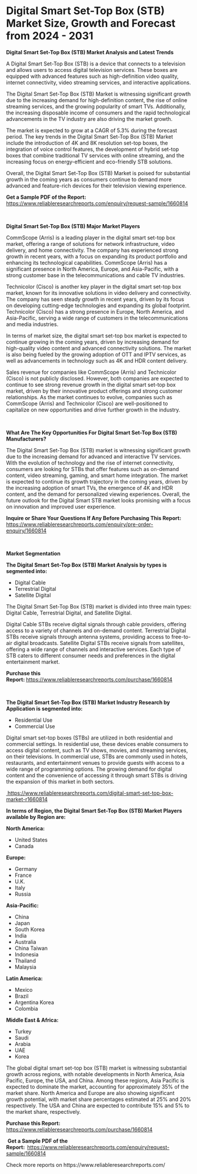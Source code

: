 <p><h1>Digital Smart Set-Top Box (STB) Market Size, Growth and Forecast from 2024 - 2031</h1></p><p><strong>Digital Smart Set-Top Box (STB) Market Analysis and Latest Trends</strong></p>
<p><p>A Digital Smart Set-Top Box (STB) is a device that connects to a television and allows users to access digital television services. These boxes are equipped with advanced features such as high-definition video quality, internet connectivity, video streaming services, and interactive applications.</p><p>The Digital Smart Set-Top Box (STB) Market is witnessing significant growth due to the increasing demand for high-definition content, the rise of online streaming services, and the growing popularity of smart TVs. Additionally, the increasing disposable income of consumers and the rapid technological advancements in the TV industry are also driving the market growth.</p><p>The market is expected to grow at a CAGR of 5.3% during the forecast period. The key trends in the Digital Smart Set-Top Box (STB) Market include the introduction of 4K and 8K resolution set-top boxes, the integration of voice control features, the development of hybrid set-top boxes that combine traditional TV services with online streaming, and the increasing focus on energy-efficient and eco-friendly STB solutions.</p><p>Overall, the Digital Smart Set-Top Box (STB) Market is poised for substantial growth in the coming years as consumers continue to demand more advanced and feature-rich devices for their television viewing experience.</p></p>
<p><strong>Get a Sample PDF of the Report:&nbsp;</strong> <a href="https://www.reliableresearchreports.com/enquiry/request-sample/1660814">https://www.reliableresearchreports.com/enquiry/request-sample/1660814</a></p>
<p>&nbsp;</p>
<p><strong>Digital Smart Set-Top Box (STB) Major Market Players</strong></p>
<p><p>CommScope (Arris) is a leading player in the digital smart set-top box market, offering a range of solutions for network infrastructure, video delivery, and home connectivity. The company has experienced strong growth in recent years, with a focus on expanding its product portfolio and enhancing its technological capabilities. CommScope (Arris) has a significant presence in North America, Europe, and Asia-Pacific, with a strong customer base in the telecommunications and cable TV industries.</p><p>Technicolor (Cisco) is another key player in the digital smart set-top box market, known for its innovative solutions in video delivery and connectivity. The company has seen steady growth in recent years, driven by its focus on developing cutting-edge technologies and expanding its global footprint. Technicolor (Cisco) has a strong presence in Europe, North America, and Asia-Pacific, serving a wide range of customers in the telecommunications and media industries.</p><p>In terms of market size, the digital smart set-top box market is expected to continue growing in the coming years, driven by increasing demand for high-quality video content and advanced connectivity solutions. The market is also being fueled by the growing adoption of OTT and IPTV services, as well as advancements in technology such as 4K and HDR content delivery.</p><p>Sales revenue for companies like CommScope (Arris) and Technicolor (Cisco) is not publicly disclosed. However, both companies are expected to continue to see strong revenue growth in the digital smart set-top box market, driven by their innovative product offerings and strong customer relationships. As the market continues to evolve, companies such as CommScope (Arris) and Technicolor (Cisco) are well-positioned to capitalize on new opportunities and drive further growth in the industry.</p></p>
<p>&nbsp;</p>
<p><strong>What Are The Key Opportunities For Digital Smart Set-Top Box (STB) Manufacturers?</strong></p>
<p><p>The Digital Smart Set-Top Box (STB) market is witnessing significant growth due to the increasing demand for advanced and interactive TV services. With the evolution of technology and the rise of internet connectivity, consumers are looking for STBs that offer features such as on-demand content, video streaming, gaming, and smart home integration. The market is expected to continue its growth trajectory in the coming years, driven by the increasing adoption of smart TVs, the emergence of 4K and HDR content, and the demand for personalized viewing experiences. Overall, the future outlook for the Digital Smart STB market looks promising with a focus on innovation and improved user experience.</p></p>
<p><strong>Inquire or Share Your Questions If Any Before Purchasing This Report:</strong> <a href="https://www.reliableresearchreports.com/enquiry/pre-order-enquiry/1660814">https://www.reliableresearchreports.com/enquiry/pre-order-enquiry/1660814</a></p>
<p>&nbsp;</p>
<p><strong>Market Segmentation</strong></p>
<p><strong>The Digital Smart Set-Top Box (STB) Market Analysis by types is segmented into:</strong></p>
<p><ul><li>Digital Cable</li><li>Terrestrial Digital</li><li>Satellite Digital</li></ul></p>
<p><p>The Digital Smart Set-Top Box (STB) market is divided into three main types: Digital Cable, Terrestrial Digital, and Satellite Digital. </p><p>Digital Cable STBs receive digital signals through cable providers, offering access to a variety of channels and on-demand content. Terrestrial Digital STBs receive signals through antenna systems, providing access to free-to-air digital broadcasts. Satellite Digital STBs receive signals from satellites, offering a wide range of channels and interactive services. Each type of STB caters to different consumer needs and preferences in the digital entertainment market.</p></p>
<p><strong>Purchase this Report:&nbsp;</strong><a href="https://www.reliableresearchreports.com/purchase/1660814">https://www.reliableresearchreports.com/purchase/1660814</a></p>
<p>&nbsp;</p>
<p><strong>The Digital Smart Set-Top Box (STB) Market Industry Research by Application is segmented into:</strong></p>
<p><ul><li>Residential Use</li><li>Commercial Use</li></ul></p>
<p><p>Digital smart set-top boxes (STBs) are utilized in both residential and commercial settings. In residential use, these devices enable consumers to access digital content, such as TV shows, movies, and streaming services, on their televisions. In commercial use, STBs are commonly used in hotels, restaurants, and entertainment venues to provide guests with access to a wide range of programming options. The growing demand for digital content and the convenience of accessing it through smart STBs is driving the expansion of this market in both sectors.</p></p>
<p><a href="https://www.reliableresearchreports.com/digital-smart-set-top-box-market-r1660814">&nbsp;https://www.reliableresearchreports.com/digital-smart-set-top-box-market-r1660814</a></p>
<p><strong>In terms of Region, the Digital Smart Set-Top Box (STB) Market Players available by Region are:</strong></p>
<p>
    <p> <strong> North America: </strong>
        <ul>
            <li>United States</li>
            <li>Canada</li>
        </ul>
        </p> 
    <p> <strong> Europe: </strong>
        <ul>
            <li>Germany</li>
            <li>France</li>
            <li>U.K.</li>
            <li>Italy</li>
            <li>Russia</li>
        </ul>
        </p> 
    <p> <strong> Asia-Pacific: </strong>
        <ul>
            <li>China</li>
            <li>Japan</li>
            <li>South Korea</li>
            <li>India</li>
            <li>Australia</li>
            <li>China Taiwan</li>
            <li>Indonesia</li>
            <li>Thailand</li>
            <li>Malaysia</li>
        </ul>
        </p> 
    <p> <strong> Latin America: </strong>
        <ul>
            <li>Mexico</li>
            <li>Brazil</li>
            <li>Argentina Korea</li>
            <li>Colombia</li>
        </ul>
        </p> 
    <p> <strong> Middle East & Africa: </strong>
        <ul>
            <li>Turkey</li>
            <li>Saudi</li>
            <li>Arabia</li>
            <li>UAE</li>
            <li>Korea</li>
        </ul>
    </p>
    </p>
<p><p>The global digital smart set-top box (STB) market is witnessing substantial growth across regions, with notable developments in North America, Asia Pacific, Europe, the USA, and China. Among these regions, Asia Pacific is expected to dominate the market, accounting for approximately 35% of the market share. North America and Europe are also showing significant growth potential, with market share percentages estimated at 25% and 20% respectively. The USA and China are expected to contribute 15% and 5% to the market share, respectively.</p></p>
<p><strong>Purchase this Report: </strong><a href="https://www.reliableresearchreports.com/purchase/1660814">https://www.reliableresearchreports.com/purchase/1660814</a></p>
<p>&nbsp;<strong>Get a Sample PDF of the Report:&nbsp;&nbsp;</strong><a href="https://www.reliableresearchreports.com/enquiry/request-sample/1660814">https://www.reliableresearchreports.com/enquiry/request-sample/1660814</a></p>
<p><strong></strong></p>
<p>Check more reports on https://www.reliableresearchreports.com/</p>